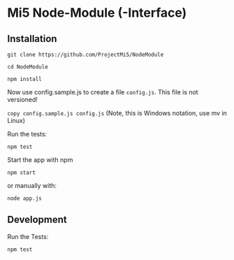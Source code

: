 # Mi5 Node-Module (-Interface)

## Installation

`git clone https://github.com/ProjectMi5/NodeModule`

`cd NodeModule`

`npm install`

Now use config.sample.js to create a file `config.js`. This file is not versioned!

`copy config.sample.js config.js` (Note, this is Windows notation, use mv in Linux)

Run the tests:

`npm test`

Start the app with npm

`npm start`

or manually with:

`node app.js`

## Development

Run the Tests:

`npm test`
